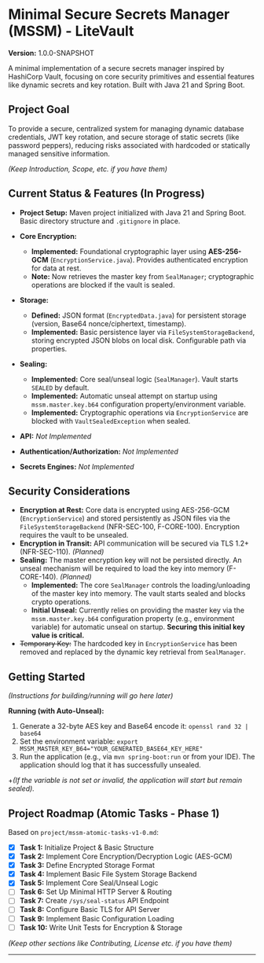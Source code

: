 # Minimal Secure Secrets Manager (MSSM) - LiteVault

**Version:** 1.0.0-SNAPSHOT

A minimal implementation of a secure secrets manager inspired by HashiCorp Vault, focusing on core security primitives and essential features like dynamic secrets and key rotation. Built with Java 21 and Spring Boot.

## Project Goal

To provide a secure, centralized system for managing dynamic database credentials, JWT key rotation, and secure storage of static secrets (like password peppers), reducing risks associated with hardcoded or statically managed sensitive information.

*(Keep Introduction, Scope, etc. if you have them)*

## Current Status & Features (In Progress)

- **Project Setup:** Maven project initialized with Java 21 and Spring Boot. Basic directory structure and `.gitignore` in place.
- **Core Encryption:**
  - **Implemented:** Foundational cryptographic layer using **AES-256-GCM** (`EncryptionService.java`). Provides authenticated encryption for data at rest.
  - **Note:** Now retrieves the master key from `SealManager`; cryptographic operations are blocked if the vault is sealed.
- **Storage:**
  - **Defined:** JSON format (`EncryptedData.java`) for persistent storage (version, Base64 nonce/ciphertext, timestamp).
  - **Implemented:** Basic persistence layer via `FileSystemStorageBackend`, storing encrypted JSON blobs on local disk. Configurable path via properties.

- **Sealing:**
  - **Implemented:** Core seal/unseal logic (`SealManager`). Vault starts `SEALED` by default.
  - **Implemented:** Automatic unseal attempt on startup using `mssm.master.key.b64` configuration property/environment variable.
  - **Implemented:** Cryptographic operations via `EncryptionService` are blocked with `VaultSealedException` when sealed.
- **API:** *Not Implemented*
- **Authentication/Authorization:** *Not Implemented*
- **Secrets Engines:** *Not Implemented*

## Security Considerations

- **Encryption at Rest:** Core data is encrypted using AES-256-GCM (`EncryptionService`) and stored persistently as JSON files via the `FileSystemStorageBackend` (NFR-SEC-100, F-CORE-100). Encryption requires the vault to be unsealed.
- **Encryption in Transit:** API communication will be secured via TLS 1.2+ (NFR-SEC-110). *(Planned)*
- **Sealing:** The master encryption key will not be persisted directly. An unseal mechanism will be required to load the key into memory (F-CORE-140). *(Planned)*
  - **Implemented:** The core `SealManager` controls the loading/unloading of the master key into memory. The vault starts sealed and blocks crypto operations.
  - **Initial Unseal:** Currently relies on providing the master key via the `mssm.master.key.b64` configuration property (e.g., environment variable) for automatic unseal on startup. **Securing this initial key value is critical.**
- ~~Temporary Key:~~ The hardcoded key in `EncryptionService` has been removed and replaced by the dynamic key retrieval from `SealManager`.

## Getting Started

*(Instructions for building/running will go here later)*

**Running (with Auto-Unseal):**
1. Generate a 32-byte AES key and Base64 encode it: `openssl rand 32 | base64`
2. Set the environment variable: `export MSSM_MASTER_KEY_B64="YOUR_GENERATED_BASE64_KEY_HERE"`
3. Run the application (e.g., via `mvn spring-boot:run` or from your IDE). The application should log that it has successfully unsealed.

+*(If the variable is not set or invalid, the application will start but remain sealed).*

## Project Roadmap (Atomic Tasks - Phase 1)

Based on `project/mssm-atomic-tasks-v1-0.md`:

- [x] **Task 1:** Initialize Project & Basic Structure
- [x] **Task 2:** Implement Core Encryption/Decryption Logic (AES-GCM)
- [x] **Task 3:** Define Encrypted Storage Format
- [x] **Task 4:** Implement Basic File System Storage Backend
- [x] **Task 5:** Implement Core Seal/Unseal Logic
- [ ] **Task 6:** Set Up Minimal HTTP Server & Routing
- [ ] **Task 7:** Create `/sys/seal-status` API Endpoint
- [ ] **Task 8:** Configure Basic TLS for API Server
- [ ] **Task 9:** Implement Basic Configuration Loading
- [ ] **Task 10:** Write Unit Tests for Encryption & Storage

*(Keep other sections like Contributing, License etc. if you have them)*

 ---
